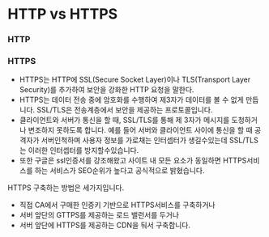# HTTP vs HTTPS

### HTTP

### HTTPS
- HTTPS는 HTTP에 SSL(Secure Socket Layer)이나 TLS(Transport Layer Security)를 추가하여 보안을 강화한 HTTP 요청을 말한다. 
- HTTPS는 데이터 전송 중에 암호화를 수행하여 제3자가 데이터를 볼 수 없게 만듭니다. SSL/TLS은 전송계층에서 보안을 제공하는 프로토콜입니다. 
- 클라이언트와 서버가 통신을 할 때, SSL/TLS를 통해 제 3자가 메시지를 도청하거나 변조하지 못하도록 합니다. 예를 들어 서버와 클라이언트 사이에 통신을 할 때 공격자가 서버인척하며 사용자 정보를 가로채는 인터셉터가 생길수있는데 SSL/TLS는 이러한 인터셉터를 방지할수있습니다.  
- 또한 구글은 ssl인증서를 강조해왔고 사이트 내 모든 요소가 동일하면 HTTPS서비스를 하는 서비스가 SEO순위가 높다고 공식적으로 밝혔습니다. 

HTTPS 구축하는 방법은 세가지입니다. 
- 직접 CA에서 구매한 인증키 기반으로 HTTPS서비스를 구축하거나
- 서버 앞단의 GTTPS를 제공하는 로드 밸런서를 두거나 
- 서버 앞단에 HTTPS를 제공하는 CDN을 둬서 구축합니다. 
